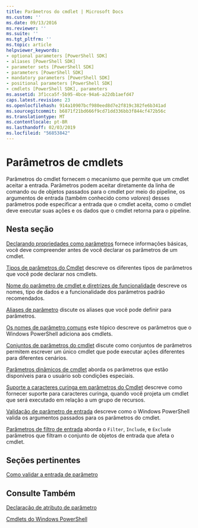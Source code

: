 ```yaml
---
title: Parâmetros do cmdlet | Microsoft Docs
ms.custom: ''
ms.date: 09/13/2016
ms.reviewer: ''
ms.suite: ''
ms.tgt_pltfrm: ''
ms.topic: article
helpviewer_keywords:
- optional parameters [PowerShell SDK]
- aliases [PowerShell SDK]
- parameter sets [PowerShell SDK]
- parameters [PowerShell SDK]
- mandatory parameters [PowerShell SDK]
- positional parameters [PowerShell SDK]
- cmdlets [PowerShell SDK], parameters
ms.assetid: 3f1cca5f-5b95-4bce-94a6-a22db1aefd47
caps.latest.revision: 23
ms.openlocfilehash: 914a10907bcf980eed8d7e2f819c382fe6b341ad
ms.sourcegitcommit: b6871f21bd666f9cd71dd336bb3f844cf472b56c
ms.translationtype: MT
ms.contentlocale: pt-BR
ms.lasthandoff: 02/03/2019
ms.locfileid: "56853842"
---
```

# <a name="cmdlet-parameters"></a>Parâmetros de cmdlets

Parâmetros do cmdlet fornecem o mecanismo que permite que um cmdlet aceitar a entrada. Parâmetros podem aceitar diretamente da linha de comando ou de objetos passados para o cmdlet por meio do pipeline, os argumentos de entrada (também conhecido como *valores*) desses parâmetros pode especificar a entrada que o cmdlet aceita, como o cmdlet deve executar suas ações e os dados que o cmdlet retorna para o pipeline.

## <a name="in-this-section"></a>Nesta seção

[Declarando propriedades como parâmetros](./declaring-properties-as-parameters.md) fornece informações básicas, você deve compreender antes de você declarar os parâmetros de um cmdlet.

[Tipos de parâmetros do Cmdlet](./types-of-cmdlet-parameters.md) descreve os diferentes tipos de parâmetros que você pode declarar nos cmdlets.

[Nome do parâmetro de cmdlet e diretrizes de funcionalidade](./standard-cmdlet-parameter-names-and-types.md) descreve os nomes, tipo de dados e a funcionalidade dos parâmetros padrão recomendados.

[Aliases de parâmetro](./parameter-aliases.md) discute os aliases que você pode definir para parâmetros.

[Os nomes de parâmetro comuns](./common-parameter-names.md) este tópico descreve os parâmetros que o Windows PowerShell adiciona aos cmdlets.

[Conjuntos de parâmetros do cmdlet](./cmdlet-parameter-sets.md) discute como conjuntos de parâmetros permitem escrever um único cmdlet que pode executar ações diferentes para diferentes cenários.

[Parâmetros dinâmicos de cmdlet](./cmdlet-dynamic-parameters.md) aborda os parâmetros que estão disponíveis para o usuário sob condições especiais.

[Suporte a caracteres curinga em parâmetros do Cmdlet](./supporting-wildcard-characters-in-cmdlet-parameters.md) descreve como fornecer suporte para caracteres curinga, quando você projeta um cmdlet que será executado em relação a um grupo de recursos.

[Validação de parâmetro de entrada](./validating-parameter-input.md) descreve como o Windows PowerShell valida os argumentos passados para os parâmetros do cmdlet.

[Parâmetros de filtro de entrada](./input-filter-parameters.md) aborda o `Filter`, `Include`, e `Exclude` parâmetros que filtram o conjunto de objetos de entrada que afeta o cmdlet.

## <a name="related-sections"></a>Seções pertinentes

[Como validar a entrada de parâmetro](./how-to-validate-parameter-input.md)

## <a name="see-also"></a>Consulte Também

[Declaração de atributo de parâmetro](./parameter-attribute-declaration.md)

[Cmdlets do Windows PowerShell](./cmdlet-overview.md)
